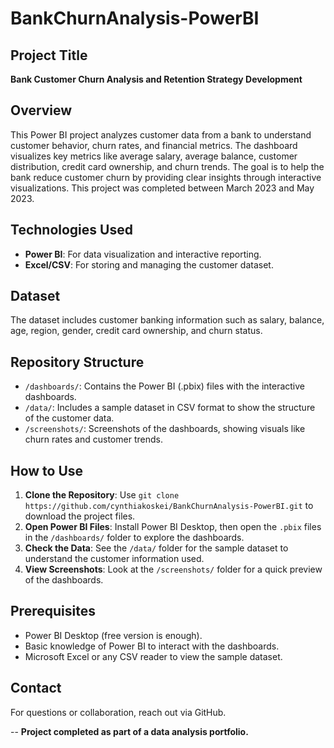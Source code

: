 # BankChurnAnalysis-PowerBI

## Project Title
**Bank Customer Churn Analysis and Retention Strategy Development**

## Overview
This Power BI project analyzes customer data from a bank to understand customer behavior, churn rates, and financial metrics. The dashboard visualizes key metrics like average salary, average balance, customer distribution, credit card ownership, and churn trends. The goal is to help the bank reduce customer churn by providing clear insights through interactive visualizations. This project was completed between March 2023 and May 2023.

## Technologies Used
- **Power BI**: For data visualization and interactive reporting.
- **Excel/CSV**: For storing and managing the customer dataset.

## Dataset
The dataset includes customer banking information such as salary, balance, age, region, gender, credit card ownership, and churn status. 

## Repository Structure
- `/dashboards/`: Contains the Power BI (.pbix) files with the interactive dashboards.
- `/data/`: Includes a sample dataset in CSV format to show the structure of the customer data.
- `/screenshots/`: Screenshots of the dashboards, showing visuals like churn rates and customer trends.

## How to Use
1. **Clone the Repository**: Use `git clone https://github.com/cynthiakoskei/BankChurnAnalysis-PowerBI.git` to download the project files.
2. **Open Power BI Files**: Install Power BI Desktop, then open the `.pbix` files in the `/dashboards/` folder to explore the dashboards.
3. **Check the Data**: See the `/data/` folder for the sample dataset to understand the customer information used.
4. **View Screenshots**: Look at the `/screenshots/` folder for a quick preview of the dashboards.

## Prerequisites
- Power BI Desktop (free version is enough).
- Basic knowledge of Power BI to interact with the dashboards.
- Microsoft Excel or any CSV reader to view the sample dataset.



## Contact
For questions or collaboration, reach out via GitHub.

--
**Project completed as part of a data analysis portfolio.**
